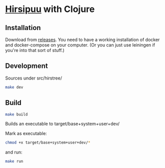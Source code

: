 # [Hirsipuu](http://bit.ly/2pSkI97) with Clojure

## Installation

Download from [releases](https://github.com/JaniAnttonen/hirstree/releases).
You need to have a working installation of docker and docker-compose on your computer.
(Or you can just use leiningen if you're into that sort of stuff.)

## Development
Sources under src/hirstree/


```bash
make dev
```

## Build
```bash
make build
```
Builds an executable to target/base+system+user+dev/

Mark as executable:

```bash
chmod +x target/base+system+user+dev/*
```

and run:

```bash
make run
```
